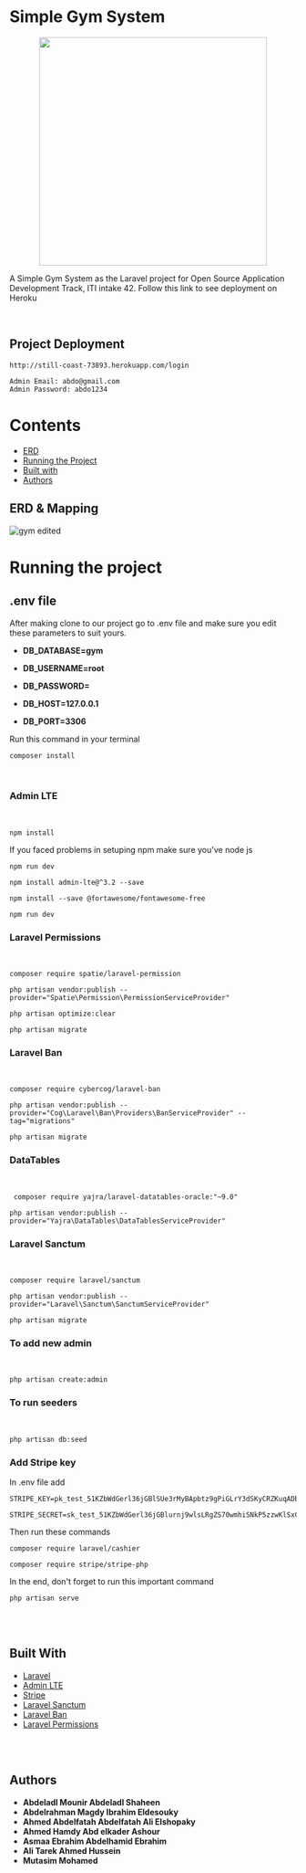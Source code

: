 # Simple Gym System

<p align="center"><a href="https://laravel.com" target="_blank"><img src="https://raw.githubusercontent.com/laravel/art/master/logo-lockup/5%20SVG/2%20CMYK/1%20Full%20Color/laravel-logolockup-cmyk-red.svg" width="400"></a></p>

A Simple Gym System as the Laravel project for Open Source Application Development Track, ITI intake 42. Follow this link to see deployment on Heroku

<br>

## Project Deployment

```
http://still-coast-73893.herokuapp.com/login
```

```
Admin Email: abdo@gmail.com
Admin Password: abdo1234
```

# Contents

-   [ERD]()
-   [Running the Project]()
-   [Built with]()
-   [Authors ]()

## ERD & Mapping

![gym edited](https://user-images.githubusercontent.com/97949768/156903803-d0e015de-a274-4a9a-a25c-de8434383991.png)

# Running the project

## .env file

After making clone to our project go to .env file and make sure you edit these parameters to suit yours.

-   **DB_DATABASE=gym**
-   **DB_USERNAME=root**
-   **DB_PASSWORD=**

-   **DB_HOST=127.0.0.1**
-   **DB_PORT=3306**

Run this command in your terminal

```
composer install
```

</br>

### Admin LTE

</br>

```
npm install
```

If you faced problems in setuping npm make sure you've node js

```
npm run dev
```

```
npm install admin-lte@^3.2 --save
```

```
npm install --save @fortawesome/fontawesome-free
```

```
npm run dev
```

### Laravel Permissions

</br>

```
composer require spatie/laravel-permission
```

```
php artisan vendor:publish --provider="Spatie\Permission\PermissionServiceProvider"
```

```
php artisan optimize:clear
```

```
php artisan migrate
```

### Laravel Ban

</br>

```
composer require cybercog/laravel-ban
```

```
php artisan vendor:publish --provider="Cog\Laravel\Ban\Providers\BanServiceProvider" --tag="migrations"
```

```
php artisan migrate
```

### DataTables

</br>

```
 composer require yajra/laravel-datatables-oracle:"~9.0"
```

```
php artisan vendor:publish --provider="Yajra\DataTables\DataTablesServiceProvider"
```

### Laravel Sanctum

</br>

```
composer require laravel/sanctum
```

```
php artisan vendor:publish --provider="Laravel\Sanctum\SanctumServiceProvider"
```

```
php artisan migrate
```

### To add new admin

</br>

```
php artisan create:admin
```

### To run seeders

</br>

```
php artisan db:seed
```

### Add Stripe key

In .env file add

```
STRIPE_KEY=pk_test_51KZbWdGerl36jGBlSUe3rMyBApbtz9gPiGLrY3dSKyCRZKuqADbV9JG3gHNrtxxh94WD703gxBv3NZ7WzVTMqZUV00bCzwzL6F
```

```
STRIPE_SECRET=sk_test_51KZbWdGerl36jGBlurnj9wlsLRgZS70wmhiSNkP5zzwKlSxCvY3GwZr1YCutrdfulSVJE8hSyzGppuYIRQ1LJ70U00gKEGdZCa
```

Then run these commands

```
composer require laravel/cashier
```

```
composer require stripe/stripe-php
```

In the end, don't forget to run this important command

```
php artisan serve
```

</br>
</br>

## Built With

-   [Laravel]()
-   [Admin LTE]()
-   [Stripe]()
-   [Laravel Sanctum ]()
-   [Laravel Ban ]()
-   [Laravel Permissions ]()

</br>
</br>

## Authors

-   **Abdeladl Mounir Abdeladl Shaheen**
-   **Abdelrahman Magdy Ibrahim Eldesouky**
-   **Ahmed Abdelfatah Abdelfatah Ali Elshopaky**
-   **Ahmed Hamdy Abd elkader Ashour**
-   **Asmaa Ebrahim Abdelhamid Ebrahim**
-   **Ali Tarek Ahmed Hussein**
-   **Mutasim Mohamed**
